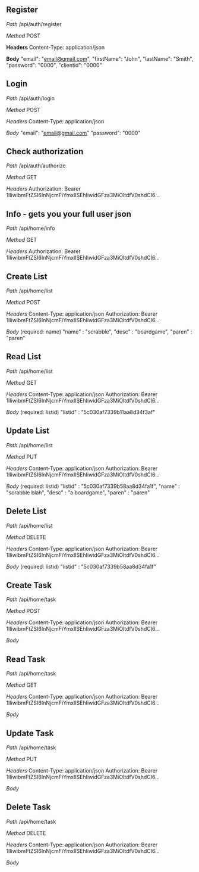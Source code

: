 Register
--------
*Path*
/api/auth/register

*Method*
POST

**Headers**
Content-Type: application/json

**Body**
"email": "email@gmail.com",
"firstName": "John",
"lastName": "Smith",
"password": "0000",
"clientid": "0000"

Login
--------
*Path*
/api/auth/login

*Method*
POST

*Headers*
Content-Type: application/json

*Body*
"email": "email@gmail.com"
"password": "0000"

Check authorization
--------
*Path*
/api/auth/authorize

*Method*
GET

*Headers*
Authorization: Bearer 1lIiwibmFtZSI6InNjcmFiYmxlISEhIiwidGFza3MiOltdfV0shdCI6...

Info - gets you your full user json
--------
*Path*
/api/home/info

*Method*
GET

*Headers*
Authorization: Bearer 1lIiwibmFtZSI6InNjcmFiYmxlISEhIiwidGFza3MiOltdfV0shdCI6...

Create List
--------
*Path*
/api/home/list

*Method*
POST

*Headers*
Content-Type: application/json
Authorization: Bearer 1lIiwibmFtZSI6InNjcmFiYmxlISEhIiwidGFza3MiOltdfV0shdCI6...

*Body* (required: name)
"name" : "scrabble", 
"desc" : "boardgame", 
"paren" : "paren"

Read List
--------
*Path*
/api/home/list

*Method*
GET

*Headers*
Content-Type: application/json
Authorization: Bearer 1lIiwibmFtZSI6InNjcmFiYmxlISEhIiwidGFza3MiOltdfV0shdCI6...

*Body* (required: listid)
"listid" : "5c030af7339b11aa8d34f3af"

Update List
--------
*Path*
/api/home/list

*Method*
PUT

*Headers*
Content-Type: application/json
Authorization: Bearer 1lIiwibmFtZSI6InNjcmFiYmxlISEhIiwidGFza3MiOltdfV0shdCI6...

*Body* (required: listid)
"listid" : "5c030af7339b58aa8d34fa1f",
"name" : "scrabble blah",
"desc" : "a boardgame", 
"paren" : "paren"

Delete List
--------
*Path*
/api/home/list

*Method*
DELETE

*Headers*
Content-Type: application/json
Authorization: Bearer 1lIiwibmFtZSI6InNjcmFiYmxlISEhIiwidGFza3MiOltdfV0shdCI6...

*Body* (required: listid)
"listid" : "5c030af7339b58aa8d34fa1f"

Create Task
--------
*Path*
/api/home/task

*Method*
POST

*Headers*
Content-Type: application/json
Authorization: Bearer 1lIiwibmFtZSI6InNjcmFiYmxlISEhIiwidGFza3MiOltdfV0shdCI6...

*Body*


Read Task
--------
*Path*
/api/home/task

*Method*
GET

*Headers*
Content-Type: application/json
Authorization: Bearer 1lIiwibmFtZSI6InNjcmFiYmxlISEhIiwidGFza3MiOltdfV0shdCI6...


*Body*

Update Task
--------
*Path*
/api/home/task

*Method*
PUT

*Headers*
Content-Type: application/json
Authorization: Bearer 1lIiwibmFtZSI6InNjcmFiYmxlISEhIiwidGFza3MiOltdfV0shdCI6...

*Body*

Delete Task
--------
*Path*
/api/home/task

*Method*
DELETE

*Headers*
Content-Type: application/json
Authorization: Bearer 1lIiwibmFtZSI6InNjcmFiYmxlISEhIiwidGFza3MiOltdfV0shdCI6...

*Body*
